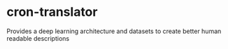 # cron-translator
Provides a deep learning architecture and datasets to create better human readable descriptions
